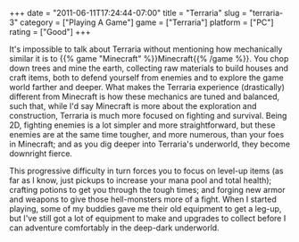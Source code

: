 +++
date = "2011-06-11T17:24:44-07:00"
title = "Terraria"
slug = "terraria-3"
category = ["Playing A Game"]
game = ["Terraria"]
platform = ["PC"]
rating = ["Good"]
+++

It's impossible to talk about Terraria without mentioning how mechanically similar it is to {{% game "Minecraft" %}}Minecraft{{% /game %}}.  You chop down trees and mine the earth, collecting raw materials to build houses and craft items, both to defend yourself from enemies and to explore the game world farther and deeper.  What makes the Terraria experience (drastically) different from Minecraft is how these mechanics are tuned and balanced, such that, while I'd say Minecraft is more about the exploration and construction, Terraria is much more focused on fighting and survival.  Being 2D, fighting enemies is a lot simpler and more straightforward, but these enemies are at the same time tougher, and more numerous, than your foes in Minecraft; and as you dig deeper into Terraria's underworld, they become downright fierce.

This progressive difficulty in turn forces you to focus on level-up items (as far as I know, just pickups to increase your mana pool and total health); crafting potions to get you through the tough times; and forging new armor and weapons to give those hell-monsters more of a fight.  When I started playing, some of my buddies gave me their old equipment to get a leg-up, but I've still got a lot of equipment to make and upgrades to collect before I can adventure comfortably in the deep-dark underworld.